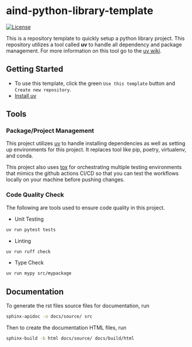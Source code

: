# aind-python-library-template
[![License](https://img.shields.io/badge/license-MIT-brightgreen)](LICENSE)


This is a repository template to quickly setup a python library project. This repository utilizes a tool called **uv** to handle all dependency and package management. For more information on this tool go to the [uv wiki](https://docs.astral.sh/uv/). 

##  Getting Started

- To use this template, click the green ``Use this template`` button and ``Create new repository``.
- [Install uv](https://docs.astral.sh/uv/getting-started/installation/)

## Tools

### Package/Project Management 

This project utilizes [uv](https://docs.astral.sh/uv/) to handle installing dependencies as well as setting up environments for this project. It replaces tool like pip, poetry, virtualenv, and conda. 

This project also uses [tox](https://tox.wiki/en/latest/index.html) for orchestrating multiple testing environments that mimics the github actions CI/CD so that you can test the workflows locally on your machine before pushing changes. 

### Code Quality Check

The following are tools used to ensure code quality in this project. 

- Unit Testing

```bash
uv run pytest tests
```

- Linting

```bash
uv run ruff check
```

- Type Check

```bash
uv run mypy src/mypackage
```

## Documentation
To generate the rst files source files for documentation, run
```bash
sphinx-apidoc -o docs/source/ src
```
Then to create the documentation HTML files, run
```bash
sphinx-build -b html docs/source/ docs/build/html
```
